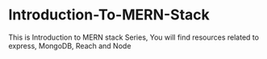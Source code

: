 # Introduction-To-MERN-Stack
This is Introduction to MERN stack Series, You will find resources related to express, MongoDB, Reach and Node
